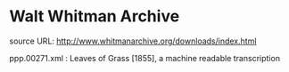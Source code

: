 Walt Whitman Archive
====================

source URL: http://www.whitmanarchive.org/downloads/index.html

ppp.00271.xml : Leaves of Grass [1855], a machine readable transcription
